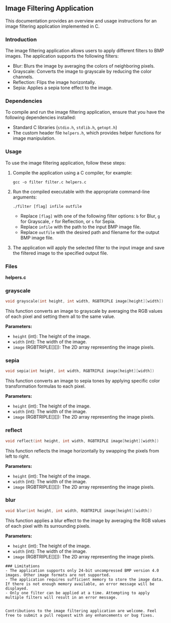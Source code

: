 ##  Image Filtering Application

This documentation provides an overview and usage instructions for an image filtering application implemented in C.

### Introduction
The image filtering application allows users to apply different filters to BMP images. The application supports the following filters:

- Blur: Blurs the image by averaging the colors of neighboring pixels.
- Grayscale: Converts the image to grayscale by reducing the color channels.
- Reflection: Flips the image horizontally.
- Sepia: Applies a sepia tone effect to the image.

### Dependencies
To compile and run the image filtering application, ensure that you have the following dependencies installed:

- Standard C libraries (`stdio.h`, `stdlib.h`, `getopt.h`)
- The custom header file `helpers.h`, which provides helper functions for image manipulation.

### Usage
To use the image filtering application, follow these steps:

1. Compile the application using a C compiler, for example:
   ```
   gcc -o filter filter.c helpers.c
   ```

2. Run the compiled executable with the appropriate command-line arguments:
   ```
   ./filter [flag] infile outfile
   ```

   - Replace `[flag]` with one of the following filter options: `b` for Blur, `g` for Grayscale, `r` for Reflection, or `s` for Sepia.
   - Replace `infile` with the path to the input BMP image file.
   - Replace `outfile` with the desired path and filename for the output BMP image file.

3. The application will apply the selected filter to the input image and save the filtered image to the specified output file.
### Files
**helpers.c**

### grayscale

```c
void grayscale(int height, int width, RGBTRIPLE image[height][width])
```

This function converts an image to grayscale by averaging the RGB values of each pixel and setting them all to the same value.

**Parameters:**
- `height` (int): The height of the image.
- `width` (int): The width of the image.
- `image` (RGBTRIPLE[][]): The 2D array representing the image pixels.

### sepia

```c
void sepia(int height, int width, RGBTRIPLE image[height][width])
```

This function converts an image to sepia tones by applying specific color transformation formulas to each pixel.

**Parameters:**
- `height` (int): The height of the image.
- `width` (int): The width of the image.
- `image` (RGBTRIPLE[][]): The 2D array representing the image pixels.

### reflect

```c
void reflect(int height, int width, RGBTRIPLE image[height][width])
```

This function reflects the image horizontally by swapping the pixels from left to right.

**Parameters:**
- `height` (int): The height of the image.
- `width` (int): The width of the image.
- `image` (RGBTRIPLE[][]): The 2D array representing the image pixels.

### blur

```c
void blur(int height, int width, RGBTRIPLE image[height][width])
```

This function applies a blur effect to the image by averaging the RGB values of each pixel with its surrounding pixels.

**Parameters:**
- `height` (int): The height of the image.
- `width` (int): The width of the image.
- `image` (RGBTRIPLE[][]): The 2D array representing the image pixels.
```
### Limitations
- The application supports only 24-bit uncompressed BMP version 4.0 images. Other image formats are not supported.
- The application requires sufficient memory to store the image data. If there is not enough memory available, an error message will be displayed.
- Only one filter can be applied at a time. Attempting to apply multiple filters will result in an error message.


Contributions to the image filtering application are welcome. Feel free to submit a pull request with any enhancements or bug fixes.



